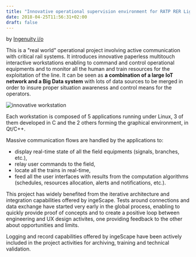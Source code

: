 ```yaml
---
title: "Innovative operational supervision environment for RATP RER Ligne A in Paris"
date: 2018-04-25T11:56:31+02:00
draft: false
---
```

by [Ingenuity i/o](https://ingenuity.io)

This is a "real world" operational project involving active communication with critical rail systems. It introduces innovative paperless multitouch interactive workstations enabling to command and control operational equipments and to monitor all the human and train resources for the exploitation of the line. It can be seen as **a combination of a large IoT network and a Big Data system** with lots of data sources to be merged in order to insure proper situation awareness and control means for the operators.

![innovative workstation](/images/pgim.png)

Each workstation is composed of 5 applications running under Linux, 3 of them developed in C and the 2 others forming the graphical environment, in Qt/C++.

Massive communication flows are handled by the applications to:

- display real-time state of all the field equipments (signals, branches, etc.), 
- relay user commands to the field,
- locate all the trains in real-time,
- feed all the user interfaces with results from the computation algorithms (schedules, resources allocation, alerts and notifications, etc.).

This project has widely benefited from the iterative architecture and integration capabilities offered by ingeScape. Tests around connections and data exchange have started very early in the global process, enabling to quickly provide proof of concepts and to create a positive loop between engineering and UX design activites, one providing feedback to the other about opportunities and limits.

Logging and record capabilities offered by ingeScape have been actively included in the project activities for archiving, training and technical validation.